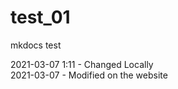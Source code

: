 # test_01
mkdocs test


2021-03-07  1:11 - Changed Locally <br>
2021-03-07 - Modified on the website
